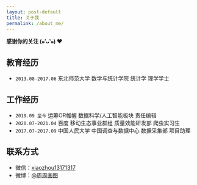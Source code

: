 ```yaml
---
layout: post-default
title: 关于我
permalink: /about_me/
---
```


**感谢你的关注 (๑′ᴗ‵๑)  ❤**

## 教育经历

* `2013.08-2017.06` 东北师范大学 数学与统计学院 统计学 理学学士
  
## 工作经历

* `2019.09 至今` 运筹OR帷幄 数据科学/人工智能板块 责任编辑
* `2020.07-2021.04` 百度 移动生态事业群组 质量效能研发部 爬虫实习生
* `2017.07-2017.09` 中国人民大学 中国调查与数据中心 数据采集部 项目助理

## 联系方式

* 微信：[xiaozhou13171317](https://www.longzf.com/assets/img/about_me/wechat.jpg)
* 微博：[@周周画图](https://weibo.com/u/3167301301?refer_flag=1001030102_&is_hot=1)
